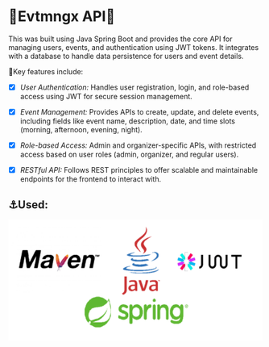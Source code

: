 # :stars:Evtmngx API:stars:

This was built using Java Spring Boot and provides the core API for managing users, events, and authentication using JWT tokens. It integrates with a database to handle data persistence for users and event details. 

:rocket:Key features include:

- [x] *User Authentication:* Handles user registration, login, and role-based access using JWT for secure session management.

- [x] *Event Management:* Provides APIs to create, update, and delete events, including fields like event name, description, date, and time slots (morning, afternoon, evening, night).

- [x] *Role-based Access:* Admin and organizer-specific APIs, with restricted access based on user roles (admin, organizer, and regular users).

- [x] *RESTful API:* Follows REST principles to offer scalable and maintainable endpoints for the frontend to interact with.

## :anchor:Used:
![technologies](https://raw.githubusercontent.com/LautaroNSantillan/evtmngx-back/refs/heads/security/src/main/resources/static/img.png)
